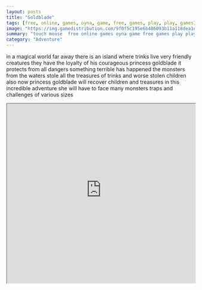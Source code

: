 ```yaml
---
layout: posts
title: "Goldblade"
tags: [free, online, games, oyna, game, free, games, play, play, games]
image: "https://img.gamedistribution.com/9f0f5c195e6b486093b11a118dea1eac.jpg"
summary: "touch mouse  free online games oyna game free games play play games"
category: "Adventure"
---
```


in a magical world far away there is an island where trinks live very friendly creatures they have the loyalty of his courageous princess goldblade it protects from all dangers something terrible has happened the monsters from the waters stole all the treasures of trinks and worse stolen children also now princess goldblade will recover children and treasures in this incredible adventure she will have to face many monsters traps and challenges of various sizes

<iframe width="100%" height="480px;" src="https://html5.gamedistribution.com/9f0f5c195e6b486093b11a118dea1eac/"></iframe>